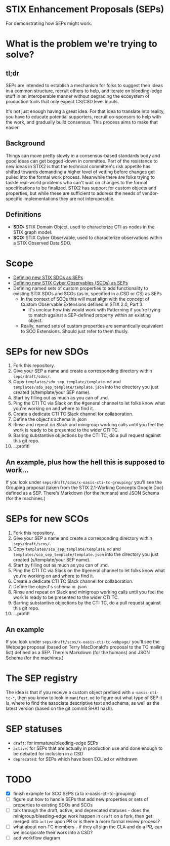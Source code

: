 # STIX Enhancement Proposals (SEPs)
For demonstrating how SEPs might work.

# What is the problem we're trying to solve?
## tl;dr
SEPs are intended to establish a mechanism for folks to suggest their
ideas in a common structure, recruit others to help, and iterate on
bleeding-edge stuff in an interoperable manner without degrading the
ecosystem of production tools that only expect CS/CSD level inputs.

It's not just enough having a great idea. For that idea to translate
into reality, you have to educate potential supporters, recruit
co-sponsors to help with the work, and gradually build consensus. This
process aims to make that easier.

## Background
Things can move pretty slowly in a consensus-based standards body and
good ideas can get bogged-down in committee. Part of the resistance to
new ideas in STIX2 is that the technical committee's risk appetite has
shifted towards demanding a higher level of vetting before changes get
pulled into the formal work process. Meanwhile there are folks trying
to tackle real-world problems who can't wait on changes to the formal
specifications to be finalized. STIX2 has support for custom objects
and properties, but while these are sufficient to address the needs of
vendor-specific implementations they are not interoperable.

## Definitions
* **SDO:** STIX Domain Object, used to characterize CTI as nodes in the STIX graph model. 
* **SCO:** STIX Cyber Observable, used to characterize observations within a STIX Observed Data SDO.

# Scope
* [Defining new STIX SDOs as SEPs](#seps-for-new-sdos)
* [Defining new STIX Cyber Observables (SCOs) as SEPs](#seps-for-new-scos)
* Defining named sets of custom properties to add functionality to
  existing STIX SDOs and SCOs (as in, specified in a CSD or CS) as
  SEPs
  * In the context of SCOs this will must align with the concept of
    Custom Observable Extensions defined in STIX 2.0, Part 3.
	* It's unclear how this would work with Patterning if you're
      trying to match against a SEP-defined property within an
      existing object.
  * Really, named sets of custom properties are semantically
    equivalent to SCO Extensions. Should just refer to them thusly.

# SEPs for new SDOs
1. Fork this repository.
2. Give your SEP a name and create a corresponding directory
   within `seps/draft/sdos/`.
3. Copy `templates/sdo_sep_template/template.md` and
   `templates/sdo_sep_template/template.json` into the directory
   you just created (s/template/your SEP name).
4. Start by filling out as much as you can of <your SEP name>.md.
5. Ping the CTI TC via Slack on the #general channel to let folks know
   what you're working on and where to find it.
6. Create a dedicate CTI TC Slack channel for collaboration.
7. Define the object's schema in <your SEP name>.json
8. Rinse and repeat on Slack and minigroup working calls until you
   feel the work is ready to be presented to the wider CTI TC.
9. Barring substantive objections by the CTI TC, do a pull request
   against this git repo.
10. ...profit!

## An example, plus how the hell this is supposed to work...
If you look under `seps/draft/sdos/x-oasis-cti-tc-grouping/` you'll
see the Grouping proposal (taken from the STIX 2.1-Working Concepts
Google Doc) defined as a SEP. There's Markdown (for the humans) and
JSON Schema (for the machines.)

# SEPs for new SCOs
1. Fork this repository.
2. Give your SEP a name and create a corresponding directory
   within `seps/draft/scos/`.
3. Copy `templates/sco_sep_template/template.md` and
   `templates/sco_sep_template/template.json` into the directory
   you just created (s/template/your SEP name).
4. Start by filling out as much as you can of <your SEP name>.md.
5. Ping the CTI TC via Slack on the #general channel to let folks know
   what you're working on and where to find it.
6. Create a dedicate CTI TC Slack channel for collaboration.
7. Define the object's schema in <your SEP name>.json
8. Rinse and repeat on Slack and minigroup working calls until you
   feel the work is ready to be presented to the wider CTI TC.
9. Barring substantive objections by the CTI TC, do a pull request
   against this git repo.
10. ...profit!

## An example
If you look under `seps/draft/scos/x-oasis-cti-tc-webpage/` you'll see
the Webpage proposal (based on Terry MacDonald's proposal to the TC
mailing list) defined as a SEP. There's Markdown (for the humans) and
JSON Schema (for the machines.)

# The SEP registry
The idea is that if you receive a custom object prefixed with
`x-oasis-cti-tc-*`, then you know to look in `manifest.md` to figure
out what type of SEP it is, where to find the associate descriptive
text and schema, as well as the latest version (based on the git
commit SHA1 hash).

# SEP statuses
* `draft`: for immature/bleeding-edge SEPs
* `active`: for SEPs that are actually in production use and done
  enough to be debated for inclusion in a CSD
* `deprecated`: for SEPs which have been EOL'ed or withdrawn

# TODO
- [X] finish example for SCO SEPS (a la x-oasis-cti-tc-grouping)
- [ ] figure out how to handle SEPs that add new properties or sets of
      properties to existing SDOs and SCOs
- [ ] talk through the draft, active, and deprecated statuses - does
      the minigroup/bleeding-edge work happen in `draft` on a fork,
      then get merged into `active` upon PR or is there a more formal
      review process?
- [ ] what about non-TC members - if they all sign the CLA and do a
      PR, can we incorporate their work into a CSD?
- [ ] add workflow diagram
